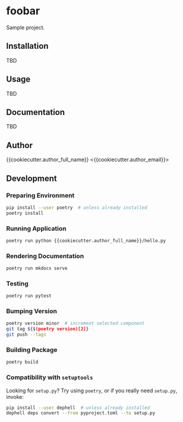 # foobar

Sample project.

## Installation

TBD

## Usage

TBD

## Documentation

TBD

## Author

{{cookiecutter.author_full_name}} <{{cookiecutter.author_email}}>

## Development

### Preparing Environment

```sh
pip install --user poetry  # unless already installed
poetry install
```

### Running Application

```sh
poetry run python {{cookiecutter.author_full_name}}/hello.py
```

### Rendering Documentation

```sh
poetry run mkdocs serve
```

### Testing

```sh
poetry run pytest
```

### Bumping Version

```sh
poetry version minor  # increment selected component
git tag ${$(poetry version)[2]}
git push --tags
```

### Building Package

```sh
poetry build
```

### Compatibility with `setuptools`

Looking for `setup.py`? Try using `poetry`, or if you really need `setup.py`, invoke:

```sh
pip install --user dephell  # unless already installed
dephell deps convert --from pyproject.toml --to setup.py
```
